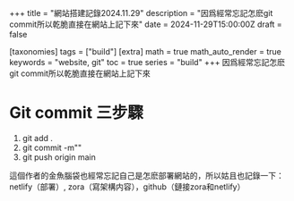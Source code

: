 +++
title = "網站搭建記錄2024.11.29"
description = "因爲經常忘記怎麽git commit所以乾脆直接在網站上記下來"
date = 2024-11-29T15:00:00Z
draft = false

[taxonomies]
tags = ["build"]
[extra]
math = true
math_auto_render = true
keywords = "website, git"
toc = true
series = "build"
+++
因爲經常忘記怎麽git commit所以乾脆直接在網站上記下來

# Git commit 三步驟
1. git add .
2. git commit -m""
3. git push origin main

這個作者的金魚腦袋也經常忘記自己是怎麽部署網站的，所以姑且也記錄一下：netlify（部署）, zora（寫架構内容），github（鏈接zora和netlify）
